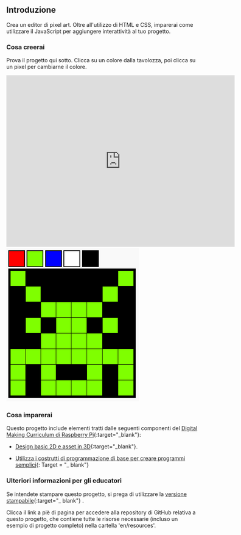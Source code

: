 ## Introduzione

Crea un editor di pixel art. Oltre all'utilizzo di HTML e CSS, imparerai come utilizzare il JavaScript per aggiungere interattività al tuo progetto.

### Cosa creerai

Prova il progetto qui sotto. Clicca su un colore dalla tavolozza, poi clicca su un pixel per cambiarne il colore.

<div class="trinket">
  <iframe src="https://trinket.io/embed/html/0e102a306b?outputOnly=true&start=result" width="600" height="450" frameborder="0" marginwidth="0" marginheight="0" allowfullscreen>
  </iframe>
  <img src="images/pixel-art-final.png">
</div>

### Cosa imparerai

Questo progetto include elementi tratti dalle seguenti componenti del [Digital Making Curriculum di Raspberry Pi](http://rpf.io/curriculum){:target="_blank"}:

+ [Design basic 2D e asset in 3D](https://www.raspberrypi.org/curriculum/design/creator){:target="_blank"}.

+ [Utilizza i costrutti di programmazione di base per creare programmi semplici](https://www.raspberrypi.org/curriculum/programming/creator){: Target = "_ blank"}

### Ulteriori informazioni per gli educatori

Se intendete stampare questo progetto, si prega di utilizzare la [versione stampabile](https://projects.raspberrypi.org/it-IT/projects/pixel-art/print){:target="_ blank"} .

Clicca il link a piè di pagina per accedere alla repository di GitHub relativa a questo progetto, che contiene tutte le risorse necessarie (incluso un esempio di progetto completo) nella cartella 'en/resources'.
